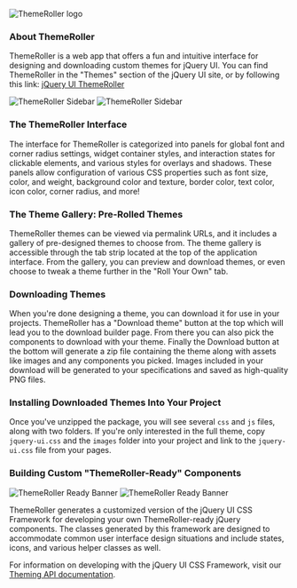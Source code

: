 <script>{
	"title": "Using jQuery UI ThemeRoller",
	"level": "beginner"
}</script>

![ThemeRoller logo](/resources/jquery-ui/themeroller-logo.png)

### About ThemeRoller

ThemeRoller is a web app that offers a fun and intuitive interface for designing and downloading custom themes for jQuery UI. You can find ThemeRoller in the "Themes" section of the jQuery UI site, or by following this link: [jQuery UI ThemeRoller](http://jqueryui.com/themeroller/)

![ThemeRoller Sidebar](/resources/jquery-ui/themeroller-interface-new.png)
![ThemeRoller Sidebar](/resources/jquery-ui/themeroller-gallery-new.png)

### The ThemeRoller Interface

The interface for ThemeRoller is categorized into panels for global font and corner radius settings, widget container styles, and interaction states for clickable elements, and various styles for overlays and shadows. These panels allow configuration of various CSS properties such as font size, color, and weight, background color and texture, border color, text color, icon color, corner radius, and more!

### The Theme Gallery: Pre-Rolled Themes

ThemeRoller themes can be viewed via permalink URLs, and it includes a gallery of pre-designed themes to choose from. The theme gallery is accessible through the tab strip located at the top of the application interface. From the gallery, you can preview and download themes, or even choose to tweak a theme further in the "Roll Your Own" tab.

### Downloading Themes

When you're done designing a theme, you can download it for use in your projects. ThemeRoller has a "Download theme" button at the top which will lead you to the download builder page. From there you can also pick the components to download with your theme. Finally the Download button at the bottom will generate a zip file containing the theme along with assets like images and any components you picked. Images included in your download will be generated to your specifications and saved as high-quality PNG files.

### Installing Downloaded Themes Into Your Project

Once you've unzipped the package, you will see several `css` and `js` files, along with two folders. If you're only interested in the full theme, copy `jquery-ui.css` and the `images` folder into your project and link to the `jquery-ui.css` file from your pages.

### Building Custom "ThemeRoller-Ready" Components

![ThemeRoller Ready Banner](/resources/jquery-ui/themeroller-ready-black-200px.png)
![ThemeRoller Ready Banner](/resources/jquery-ui/themeroller-ready-white-200px.png)

ThemeRoller generates a customized version of the jQuery UI CSS Framework for developing your own ThemeRoller-ready jQuery components. The classes generated by this framework are designed to accommodate common user interface design situations and include states, icons, and various helper classes as well.

For information on developing with the jQuery UI CSS Framework, visit our [Theming API documentation](http://api.jqueryui.com/theming/css-framework/).
